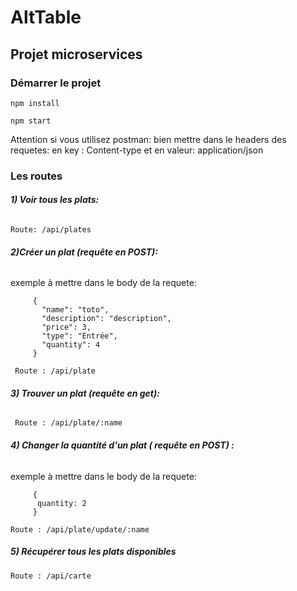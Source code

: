 # AltTable


## Projet microservices

### Démarrer le projet 

```npm install```

```npm start```

Attention si vous utilisez postman:
bien mettre dans le headers des requetes:
en key : Content-type
et en valeur: application/json

### Les routes

###### **1) Voir tous les plats:**

```Route: /api/plates```

###### **2)Créer un plat (requête en POST):**

exemple à mettre dans le body de la requete:
``` 
     {
       "name": "toto",
       "description": "description",
       "price": 3,
       "type": "Entrée",   
       "quantity": 4
     } 
```

``` Route : /api/plate```

###### **3) Trouver un plat (requête en get):**

``` Route : /api/plate/:name```

###### **4) Changer la quantité d'un plat ( requête en POST) :**

exemple à mettre dans le body de la requete:
``` 
     {
      quantity: 2
     } 
```

```Route : /api/plate/update/:name```

##### **5) Récupérer tous les plats disponibles**

```Route : /api/carte```
